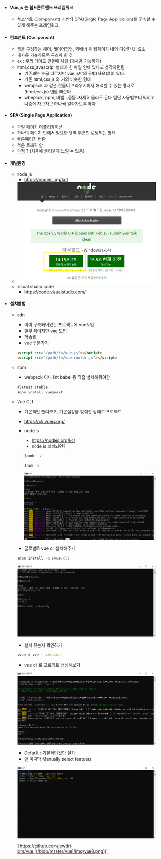 



- #### Vue.js 는 웹프론트엔드 프레임워크

  - 컴포넌트 (Component) 기반의 SPA(Single Page Application)를 구축할 수 있게 해주는 프레임워크

- #### 컴포넌트 (Component)

  - 웹을 구성하는 헤더, 레이어팝업, 퀵배너 등 웹페이지 내의 다양한 UI 요소
  - 재사용 가능하도록 구조화 한 것
  - ex : 우리  가이드 만들때 처럼 (재사용 가능하게)
  - html,css,javascript 형태가 한 파일 안에 있다고 생각하면됨 
    - 기존과는 조금 다르지만 vue.js만의 문법(사용법)이 있다.
    - 기존 html,css,js 와 거의 비슷한 형태 
    - webpack 과 같은 것들이 브라우저에서 해석할 수 있는 형태로(html,css,js) 변환 해준다.  
    - wbepack, npm, 바벨...등등..자세히 몰라도 된다 일단 사용법부터 익히고 나중에 차근차근 하나씩 알아가도록 하자

- #### SPA (Single Page Application)

  - 단일 페이지 어플리케이션
  - 하나의 페이지 안에서 필요한 영역 부분만 로딩되는 형태
  - 빠른페이지 변환
  - 적은 트래픽 양
  - 단점 ? (처음에 불러올때 느릴 수 있음)

- #### 개발환경 

  - node.js
    - https://nodejs.org/ko/
  - ![](https://github.com/jewdri-kim/vue.js/blob/master/vue1/img/nodejs.png)
  - visual studio code
    - https://code.visualstudio.com/

- #### 설치방법

  - cdn

    - 이미 구축되어있는 프로젝트에 vue도입
    - 일부 페이지만 vue 도입
    - 학습용 
    - vue 입문가기

    ```html
    <script src="/path/to/vue.js"></script>
    <script src="/path/to/vue-router.js"></script>
    ```

  - npm

    - webpack 이나 lint babel 등 직접 설치해줘야함 

    ```cmd
    #latest stable
    $npm install vue@next
    ```

  - Vue CLI

    - 기본적인 폴더구조, 기본설정들 갖춰진 상태로 프로젝트 

    - https://cli.vuejs.org/

    - node.js

      - https://nodejs.org/ko/
      - node js 설치되면?

      ```cmd
      $node -v
      ```

      ```cmd
      $npm -v
      ```

      ![](https://github.com/jewdri-kim/vue.js/blob/master/vue1/img/vue3.png)

    - 글로벌로 vue cli 설치해주기 

    ```cmd
    $npm install -g @vue/cli
    ```

    ![](https://github.com/jewdri-kim/vue.js/blob/master/vue1/img/vue2.png)

    - 설치 됐는지 확인하기

    ```cmd
    $vue $ vue --version
    ```

    - vue cli 로 프로젝트 생성해보기

    ![](https://github.com/jewdri-kim/vue.js/blob/master/vue1/img/vue5.png)

    -  Default : 기본적인것만 설치
    - 맨 마지막 Manually select featuers 

    ![](https://github.com/jewdri-kim/vue.js/blob/master/vue1/img/vue6.png)

    

    

    

    

    

    ![https://github.com/jewdri-kim/vue.js/blob/master/vue1/img/vue8.png]()

















































